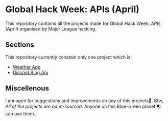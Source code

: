 # Global Hack Week: APIs (April)
This repository contains all the projects made for Global Hack Week: APIs (April) organised by Major League hacking.

## Sections
This repository currently conatain only one project which is:
- [Weather App](https://github.com/ripslinger17/MLH/tree/main/GHW_April/weatherapp)
- [Discord Blog Api](https://github.com/ripslinger17/MLH/tree/main/GHW_April/DiscordBLogAPI)

## Miscellenous
I am open for suggestions and improvements on any of this projects🙂.
Btw, *All of the projects are open-sourced*. Anyone on this Blue-Green planet 🌏 can use them.